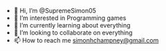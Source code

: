 - 👋 Hi, I’m @SupremeSimon05
- 👀 I’m interested in Programming games
- 🌱 I’m currently learning about everything
- 💞️ I’m looking to collaborate on everything
- 📫 How to reach me simonhchampney@gmail.com
